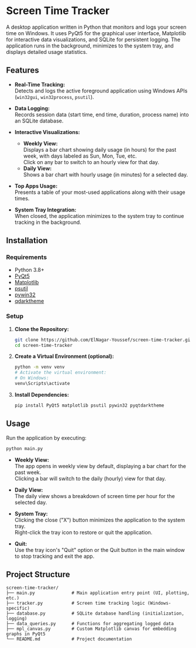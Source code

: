 # Screen Time Tracker

A desktop application written in Python that monitors and logs your screen time on Windows. It uses PyQt5 for the graphical user interface, Matplotlib for interactive data visualizations, and SQLite for persistent logging. The application runs in the background, minimizes to the system tray, and displays detailed usage statistics.

## Features

- **Real-Time Tracking:**\
  Detects and logs the active foreground application using Windows APIs (`win32gui`, `win32process`, `psutil`).

- **Data Logging:**\
  Records session data (start time, end time, duration, process name) into an SQLite database.

- **Interactive Visualizations:**

  - **Weekly View:**\
    Displays a bar chart showing daily usage (in hours) for the past week, with days labeled as Sun, Mon, Tue, etc.\
    Click on any bar to switch to an hourly view for that day.
  - **Daily View:**\
    Shows a bar chart with hourly usage (in minutes) for a selected day.

- **Top Apps Usage:**\
  Presents a table of your most-used applications along with their usage times.

- **System Tray Integration:**\
  When closed, the application minimizes to the system tray to continue tracking in the background.

## Installation

### Requirements

- Python 3.8+
- [PyQt5](https://pypi.org/project/PyQt5/)
- [Matplotlib](https://pypi.org/project/matplotlib/)
- [psutil](https://pypi.org/project/psutil/)
- [pywin32](https://pypi.org/project/pywin32/)
- [qdarktheme](https://pypi.org/project/pyqtdarktheme/)

### Setup

1. **Clone the Repository:**

   ```bash
   git clone https://github.com/ElNagar-Youssef/screen-time-tracker.git
   cd screen-time-tracker
   ```

2. **Create a Virtual Environment (optional):**

   ```bash
   python -m venv venv
   # Activate the virtual environment:
   # On Windows:
   venv\Scripts\activate
   ```

3. **Install Dependencies:**

   ```bash
   pip install PyQt5 matplotlib psutil pywin32 pyqtdarktheme
   ```

## Usage

Run the application by executing:

```bash
python main.py
```

- **Weekly View:**\
  The app opens in weekly view by default, displaying a bar chart for the past week.\
  Clicking a bar will switch to the daily (hourly) view for that day.

- **Daily View:**\
  The daily view shows a breakdown of screen time per hour for the selected day.

- **System Tray:**\
  Clicking the close ("X") button minimizes the application to the system tray.\
  Right-click the tray icon to restore or quit the application.

- **Quit:**\
  Use the tray icon's "Quit" option or the Quit button in the main window to stop tracking and exit the app.

## Project Structure

```
screen-time-tracker/
├── main.py              # Main application entry point (UI, plotting, etc.)
├── tracker.py           # Screen time tracking logic (Windows-specific)
├── database.py          # SQLite database handling (initialization, logging)
├── data_queries.py      # Functions for aggregating logged data
├── mpl_canvas.py        # Custom Matplotlib canvas for embedding graphs in PyQt5
└── README.md            # Project documentation
```
